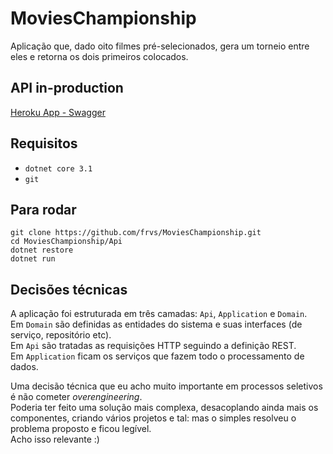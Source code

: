 # MoviesChampionship

Aplicação que, dado oito filmes pré-selecionados, gera um torneio entre eles e retorna os dois primeiros colocados.

## API in-production
[Heroku App - Swagger](https://movieschampionship.herokuapp.com/swagger/index.html)  

## Requisitos
- `dotnet core 3.1`
- `git`

## Para rodar
```
git clone https://github.com/frvs/MoviesChampionship.git
cd MoviesChampionship/Api
dotnet restore
dotnet run
```

## Decisões técnicas

A aplicação foi estruturada em três camadas: `Api`, `Application` e `Domain`.  
Em `Domain` são definidas as entidades do sistema e suas interfaces (de serviço, repositório etc).  
Em `Api` são tratadas as requisições HTTP seguindo a definição REST.  
Em `Application` ficam os serviços que fazem todo o processamento de dados.    

Uma decisão técnica que eu acho muito importante em processos seletivos é não cometer *overengineering*.  
Poderia ter feito uma solução mais complexa, desacoplando ainda mais os componentes, criando vários projetos e tal: mas o simples resolveu o problema proposto e ficou legível.   
Acho isso relevante :)  
